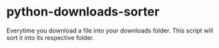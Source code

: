 # python-downloads-sorter
 Everytime you download a file into your downloads folder. This script will sort it into its respective folder.
